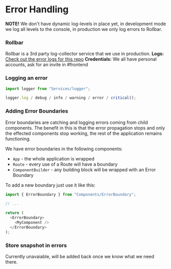 # Error Handling

**NOTE!** We don't have dynamic log-levels in place yet, in development mode we log all
levels to the console, in production we only log errors to Rollbar.

### Rollbar

Rollbar is a 3rd party log-collector service that we use in production.
**Logs:** [Check out the error logs for this repo](https://rollbar.com/casumo/react-stack/items)
**Credentials:** We all have personal accounts, ask for an invite in #frontend

### Logging an error

```javascript
import logger from "Services/logger";

logger.log / debug / info / warning / error / critical();
```

### Adding Error Boundaries

Error boundaries are catching and logging errors coming from child components.
The benefit in this is that the error propagation stops and only the effected
components stop working, the rest of the application remains functioning.

We have error boundaries in the following components:

- `App` - the whole application is wrapped
- `Route` - every use of a Route will have a boundary
- `ComponentBuilder` - any building block will be wrapped with an Error Boundary

To add a new boundary just use it like this:

```javascript
import { ErrorBoundary } from "Components/ErrorBoundary";

// ...

return (
  <ErrorBoundary>
    <MyComponent />
  </ErrorBoundary>
);
```

### Store snapshot in errors

Currently unavaiable, will be added back once we know what we need there.
